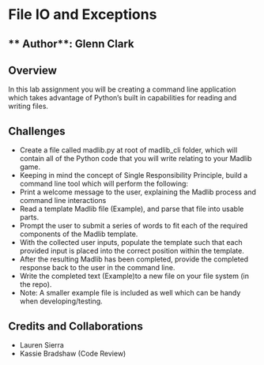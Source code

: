 # File IO and Exceptions

## ** Author**: Glenn Clark 

## Overview
In this lab assignment you will be creating a command line application which takes advantage of Python’s built in capabilities for reading and writing files.

## Challenges
- Create a file called madlib.py at root of madlib_cli folder, which will contain all of the Python code that you will write relating to your Madlib game.
- Keeping in mind the concept of Single Responsibility Principle, build a command line tool which will perform the following:
- Print a welcome message to the user, explaining the Madlib process and command line interactions
- Read a template Madlib file (Example), and parse that file into usable parts.
- Prompt the user to submit a series of words to fit each of the required components of the Madlib template.
- With the collected user inputs, populate the template such that each provided input is placed into the correct position within the template.
- After the resulting Madlib has been completed, provide the completed response back to the user in the command line.
- Write the completed text (Example)to a new file on your file system (in the repo).
- Note: A smaller example file is included as well which can be handy when developing/testing.
## Credits and Collaborations
- Lauren Sierra
- Kassie Bradshaw (Code Review)